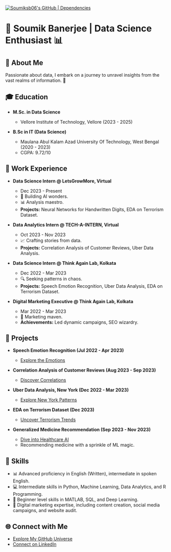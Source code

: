 [![Soumiksb06's GitHub | Dependencies](https://stats.quine.sh/Soumiksb06/dependencies?theme=dark)](https://quine.sh?utm_source=widgets&utm_campaign=Soumiksb06)

# 🚀 Soumik Banerjee | Data Science Enthusiast 📊

## 🌟 About Me
Passionate about data, I embark on a journey to unravel insights from the vast realms of information. 🚀

## 🎓 Education
- **M.Sc. in Data Science**
  - Vellore Institute of Technology, Vellore (2023 - 2025)
  
- **B.Sc in IT (Data Science)**
  - Maulana Abul Kalam Azad University Of Technology, West Bengal (2020 - 2023)
  - CGPA: 9.72/10

## 💼 Work Experience
- **Data Science Intern @ LetsGrowMore, Virtual**
  - Dec 2023 - Present
  - 🤖 Building AI wonders.
  - 📊 Analysis maestro.
  - **Projects:** Neural Networks for Handwritten Digits, EDA on Terrorism Dataset.

- **Data Analytics Intern @ TECH-A-INTERN, Virtual**
  - Oct 2023 - Nov 2023
  - 📈 Crafting stories from data.
  - **Projects:** Correlation Analysis of Customer Reviews, Uber Data Analysis.

- **Data Science Intern @ Think Again Lab, Kolkata**
  - Dec 2022 - Mar 2023
  - 🔍 Seeking patterns in chaos.
  - **Projects:** Speech Emotion Recognition, Uber Data Analysis, EDA on Terrorism Dataset.

- **Digital Marketing Executive @ Think Again Lab, Kolkata**
  - Mar 2022 - Mar 2023
  - 🚀 Marketing maven.
  - **Achievements:** Led dynamic campaigns, SEO wizardry.

## 🚀 Projects
- **Speech Emotion Recognition (Jul 2022 - Apr 2023)**
  - [Explore the Emotions](https://github.com/Soumiksb06/Data-Science-Hub/blob/main/Speech_Emotion_TESS_latst.ipynb)

- **Correlation Analysis of Customer Reviews (Aug 2023 - Sep 2023)**
  - [Discover Correlations](https://github.com/Soumiksb06/Data-Science-Hub/tree/main/Co-relation)

- **Uber Data Analysis, New York (Dec 2022 - Mar 2023)**
  - [Explore New York Patterns](https://github.com/Soumiksb06/Data-Science-Hub/tree/main/Uber%20Data%20Analysis)

- **EDA on Terrorism Dataset (Dec 2023)**
  - [Uncover Terrorism Trends](https://colab.research.google.com/drive/1fwkhuwafkR7NKEWKCBSqfquIhSWzrsGU?usp=sharing)

- **Generalized Medicine Recommendation (Sep 2023 - Nov 2023)**
  - [Dive into Healthcare AI](https://github.com/s0ul141/Generalized-Medicine-Recommendation)
  - Recommending medicine with a sprinkle of ML magic.

## 🚀 Skills
- 📊 Advanced proficiency in English (Written), intermediate in spoken English.
- 💻 Intermediate skills in Python, Machine Learning, Data Analytics, and R Programming.
- 🚀 Beginner level skills in MATLAB, SQL, and Deep Learning.
- 📢 Digital marketing expertise, including content creation, social media campaigns, and website audit.

## 🌐 Connect with Me
- [Explore My GitHub Universe](https://github.com/Soumiksb06)
- [Connect on LinkedIn](https://www.linkedin.com/in/soumik-banerjee-sb6)
